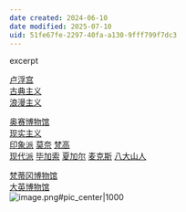 ```yaml
---
date created: 2024-06-10
date modified: 2025-07-10
uid: 51fe67fe-2297-40fa-a130-9fff799f7dc3
---
```


excerpt

<!-- more -->

[卢浮宫](卢浮宫.md)  
	[古典主义](古典主义.md)  
	[浪漫主义](浪漫主义.md)

 [奥赛博物馆](奥赛博物馆.md)  
	[现实主义](现实主义.md)  
	[印象派](印象派.md) [莫奈](莫奈.md) [梵高](梵高.md)  
	[现代派](现代派.md) [毕加索](毕加索.md) [夏加尔](夏加尔.md) [麦克斯](麦克斯.md) [八大山人](八大山人.md)

[梵蒂冈博物馆](梵蒂冈博物馆.md)  
[大英博物馆](大英博物馆.md)  
![image.png#pic_center|1000](https://imagehosting4picgo.oss-cn-beijing.aliyuncs.com/imagehosting/fix-dir%2Fpicgo%2Fpicgo-clipboard-images%2F2024%2F06%2F10%2F23-42-43-528e748f696177472f031b773db174e9-20240610234242-d6a7e9.png)
